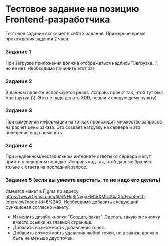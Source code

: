# Тестовое задание на позицию Frontend-разработчика

Тестовое задание включает в себя 3 задания. Примерное время прохождения задания 2 часа.

### Задание 1

При загрузке приложения должна отображаться надпись "Загрузка...", но ее нет.
Необходимо починить этот баг.

### Задание 2

В данном проекте используется реакт. Исправь проект так, чтоб тут был Vue (шутка ))). Это не надо делать XDD, пошли к следующему пункту)

### Задание 3

При изменении информации на точках происходит множество запросов на расчет цены заказа. Это создает нагрузку на сервера и это поведение надо поменять.

### Задание 4

При медленном/нестабильном интернете ответы от сервера могут прийти в неверном порядке. Исправь код так, чтоб данные брались только с ответа на последний запрос.

### Задание 5 (если вы умеете верстать, то не надо его делать)

Имеется макет в Figma по адресу https://www.figma.com/file/NHg8jNvgqEM15XMUI24aXh/Frontend-Interview?node-id=6%3A0.
Необходимо добавить следующий функционал согласно макету:

- Изменить дизайн кнопки "Создать заказ". Сделать такую же кнопку вместо ссылки на главной странице.
- Добавить возможность добавления точек.
- Добавить возможность удаления любой точки, но в заказе должно быть не меньше двух точек.
